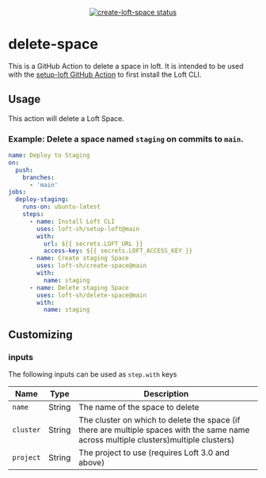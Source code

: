 <p align="center">
  <a href="https://github.com/loft-sh/delete-space/actions"><img alt="create-loft-space status" src="https://github.com/loft-sh/delete-space/workflows/build-test/badge.svg"></a>
</p>

# delete-space

This is a GitHub Action to delete a space in loft. It is intended to be used with the [setup-loft GitHub Action](https://github.com/loft-sh/setup-loft) to first install the Loft CLI.

## Usage

This action will delete a Loft Space.

### Example: Delete a space named `staging` on commits to `main`.
```yaml
name: Deploy to Staging
on:
  push:
    branches:
      - 'main'
jobs:
  deploy-staging:
    runs-on: ubuntu-latest
    steps:
      - name: Install Loft CLI
        uses: loft-sh/setup-loft@main
        with:
          url: ${{ secrets.LOFT_URL }}
          access-key: ${{ secrets.LOFT_ACCESS_KEY }}
      - name: Create staging Space
        uses: loft-sh/create-space@main
        with:
          name: staging
      - name: Delete staging Space
        uses: loft-sh/delete-space@main
        with:
          name: staging
```

## Customizing

### inputs

The following inputs can be used as `step.with` keys

| Name                | Type     | Description                        |
|---------------------|----------|------------------------------------|
| `name`              | String   | The name of the space to delete
| `cluster`           | String   | The cluster on which to delete the space (if there are multiple spaces with the same name across multiple clusters)multiple clusters)
| `project`           | String   | The project to use (requires Loft 3.0 and above)
